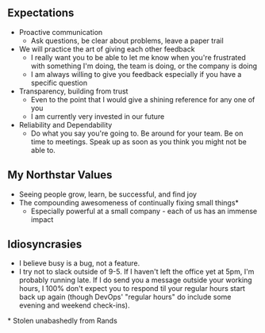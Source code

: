 ## Expectations
- Proactive communication
    - Ask questions, be clear about problems, leave a paper trail
- We will practice the art of giving each other feedback
    - I really want you to be able to let me know when you're frustrated with
      something I'm doing, the team is doing, or the company is doing
    - I am always willing to give you feedback especially if you have a specific
      question
- Transparency, building from trust
    - Even to the point that I would give a shining reference for any one of you
    - I am currently very invested in our future
- Reliability and Dependability
    - Do what you say you're going to. Be around for your team. Be on time to
      meetings. Speak up as soon as you think you might not be able to.


## My Northstar Values
- Seeing people grow, learn, be successful, and find joy
- The compounding awesomeness of continually fixing small things*
    - Especially powerful at a small company - each of us has an immense impact


## Idiosyncrasies
- I believe busy is a bug, not a feature.
- I try not to slack outside of 9-5. If I haven't left the office yet at 5pm,
  I'm probably running late. If I do send you a message outside your working
  hours, I 100% don't expect you to respond til your regular hours start back up
  again (though DevOps' "regular hours" do include some evening and weekend
  check-ins).



\* Stolen unabashedly from Rands
